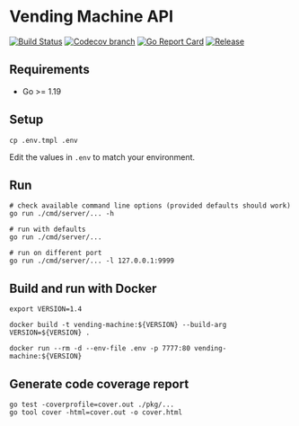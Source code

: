 # Vending Machine API

[![Build Status](github.com/mehiX/vending-machine-api/actions/workflows/ci.yml/badge.svg?branch=main)](https://github.com/features/actions)
[![Codecov branch](https://img.shields.io/codecov/c/github/mehiX/vending-machine-api/main.svg)](https://codecov.io/gh/mehiX/vending-machine-api)
[![Go Report Card](https://goreportcard.com/badge/github.com/mehiX/vending-machine-api)](https://goreportcard.com/report/github.com/mehiX/vending-machine-api)
[![Release](https://img.shields.io/github/release/mehiX/vending-machine-api.svg?style=flat-square)](https://github.com/mehiX/vending-machine-api/releases)

## Requirements

- Go >= 1.19

## Setup

```
cp .env.tmpl .env
```

Edit the values in `.env` to match your environment.

## Run 

```
# check available command line options (provided defaults should work)
go run ./cmd/server/... -h

# run with defaults
go run ./cmd/server/...

# run on different port
go run ./cmd/server/... -l 127.0.0.1:9999
```

## Build and run with Docker

```
export VERSION=1.4 

docker build -t vending-machine:${VERSION} --build-arg VERSION=${VERSION} .

docker run --rm -d --env-file .env -p 7777:80 vending-machine:${VERSION}
```

## Generate code coverage report

```shell
go test -coverprofile=cover.out ./pkg/...
go tool cover -html=cover.out -o cover.html
```